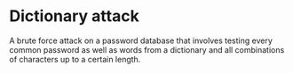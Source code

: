 # Dictionary attack

A brute force attack on a password database that involves testing every common password as well as words from a dictionary and all combinations of characters up to a certain length.
